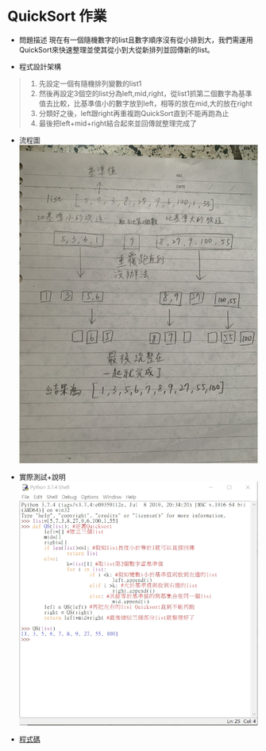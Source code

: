 # QuickSort 作業

* 問題描述
現在有一個隨機數字的list且數字順序沒有從小排到大，我們需運用QuickSort來快速整理並使其從小到大從新排列並回傳新的list。

* 程式設計架構
> 1. 先設定一個有隨機排列變數的list1
> 2. 然後再設定3個空的list分為left,mid,right，從list1抓第二個數字為基準值去比較，比基準值小的數字放到left，相等的放在mid,大的放在right
> 3. 分類好之後，left跟right再重複跑QuickSort直到不能再跑為止
> 4. 最後把left+mid+right結合起來並回傳就整理完成了

* 流程圖
![](https://github.com/dustinoy/ohyang/blob/master/QuickSort/%E6%B5%81%E7%A8%8B%E5%9C%96.jpg)

* 實際測試+說明
![](https://github.com/dustinoy/ohyang/blob/master/QuickSort/%E5%AF%A6%E9%9A%9B%E6%B8%AC%E8%A9%A6%2B%E8%AA%AA%E6%98%8E.jpg)

* [程式碼](https://github.com/dustinoy/ohyang/blob/master/QuickSort/QuickSort.py)
